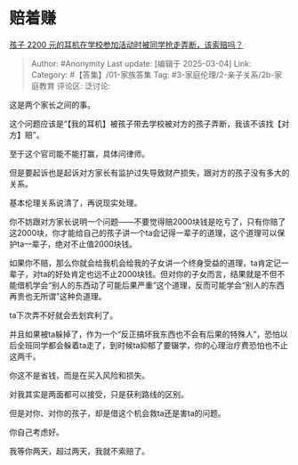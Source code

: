 # 赔着赚
[孩子 2200 元的耳机在学校参加活动时被同学抢走弄断，该索赔吗？](https://www.zhihu.com/question/68232098/answer/115961791839)

> Author: #Anonymity
> Last update: [编辑于 2025-03-04]
> Link:
> Category: #【答集】/01-家族答集
> Tag: #3-家庭伦理/2-亲子关系/2b-家庭教育
> 评论区:
> 泛讨论:

这是两个家长之间的事。

这个问题应该是“【我的耳机】被孩子带去学校被对方的孩子弄断，我该不该找【对方】赔”。

至于这个官司能不能打赢，具体问律师。

但是要起诉也是起诉对方家长有监护过失导致财产损失，跟对方的孩子没有多大的关系。

基本伦理关系说清了，再说现实处理。

你不妨跟对方家长说明一个问题——不要觉得赔2000块钱是吃亏了，只有你赔了这2000块，你才能给自己的孩子讲一个ta会记得一辈子的道理，这个道理可以保护ta一辈子，绝对不止值2000块钱。

如果你不赔，那么你就会给我机会给我的子女讲一个终身受益的道理，ta肯定记一辈子，对ta的好处肯定也远不止2000块钱。但对你的子女而言，结果就是不但不能借机学会“别人的东西动了可能后果严重”这个道理，反而可能学会“别人的东西再贵也无所谓”这种负道理。

ta下次弄不好就会去划宾利了。

并且如果被ta躲掉了，作为一个“反正搞坏我东西也不会有后果的特殊人”，恐怕以后全班同学都会躲着ta走了，到时候ta抑郁了要辍学，你的心理治疗费恐怕也不止这两千。

你这不是省钱，而是在买入风险和损失。

对我其实是两面都可以接受，只是获利路线的区别。

但是对你、对你的孩子，却是借这个机会救ta还是害ta的问题。

你自己考虑好。

我等你两天，超过两天，我就不索赔了。
